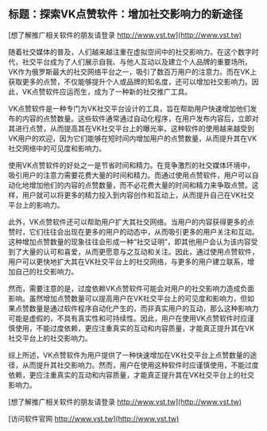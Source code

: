 ## **标题：探索VK点赞软件：增加社交影响力的新途径**

[想了解推广相关软件的朋友请登录 http://www.vst.tw](http://www.vst.tw)

随着社交媒体的普及，人们越来越注重在虚拟空间中的社交影响力。在这个数字时代，社交平台成为了人们展示自我、与他人互动以及建立个人品牌的重要场所。VK作为俄罗斯最大的社交网络平台之一，吸引了数百万用户的注意力。而在VK上获取更多的点赞，不仅能够提升个人或品牌的知名度，还可以增加社交影响力。因此，VK点赞软件应运而生，成为了一种新的社交推广工具。

VK点赞软件是一种专门为VK社交平台设计的工具，旨在帮助用户快速增加他们发布的内容的点赞数量。这些软件通常通过自动化程序，在用户发布内容后，立即对其进行点赞，从而提高其在VK社交平台上的曝光率。这种软件的使用越来越受到VK用户的欢迎，因为它们能够在短时间内增加用户的点赞数量，从而提升其在VK社交网络中的可见度和影响力。

使用VK点赞软件的好处之一是节省时间和精力。在竞争激烈的社交媒体环境中，吸引用户的注意力需要花费大量的时间和精力。而通过使用点赞软件，用户可以自动化地增加他们的内容的点赞数量，而不必花费大量的时间和精力来争取点赞。这样，用户就可以将更多的精力投入到内容创作和互动上，从而提升自己在VK社交平台上的影响力。

此外，VK点赞软件还可以帮助用户扩大其社交网络。当用户的内容获得更多的点赞时，它们往往会出现在更多的用户的动态中，从而吸引更多的用户关注和互动。这种增加点赞数量的现象往往会形成一种“社交证明”，即其他用户会认为该内容受到了大量的认可和喜爱，从而更愿意与之互动和关注。因此，通过使用点赞软件，用户可以更快地扩大其在VK社交平台上的社交网络，与更多的用户建立联系，增加自己的社交影响力。

然而，需要注意的是，过度依赖VK点赞软件可能会对用户的社交影响力造成负面影响。虽然增加点赞数量可以提高用户在VK社交平台上的可见度和影响力，但如果点赞数量是通过软件程序自动化产生的，而非真实用户的互动，那么这种影响力可能是虚假的，不具有真实性和可持续性。因此，用户在使用VK点赞软件时应谨慎使用，不能过度依赖，更应注重真实的互动和内容质量，才能真正提升其在VK社交平台上的社交影响力。

综上所述，VK点赞软件为用户提供了一种快速增加在VK社交平台上点赞数量的途径，从而提升其社交影响力。然而，用户在使用这种软件时应谨慎使用，不能过度依赖，更应注重真实的互动和内容质量，才能真正提升其在VK社交平台上的社交影响力。

[想了解推广相关软件的朋友请登录 http://www.vst.tw](http://www.vst.tw)


[访问软件官网 http://www.vst.tw](http://www.vst.tw)
